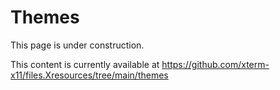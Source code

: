 # Themes

This page is under construction.

This content is currently available at
https://github.com/xterm-x11/files.Xresources/tree/main/themes
